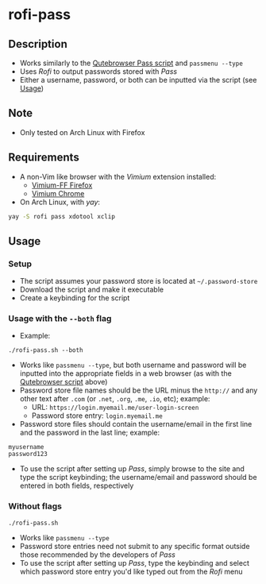 # rofi-pass

## Description
- Works similarly to the [Qutebrowser Pass script](https://github.com/qutebrowser/qutebrowser/blob/master/misc/userscripts/qute-pass) and `passmenu --type` 
- Uses *Rofi* to output passwords stored with *Pass*
- Either a username, password, or both can be inputted via the script (see [Usage](#usage))

## Note
- Only tested on Arch Linux with Firefox

## Requirements
- A non-Vim like browser with the *Vimium* extension installed:
  - [Vimium-FF Firefox](https://addons.mozilla.org/en-US/firefox/addon/vimium-ff/)
  - [Vimium Chrome](https://chrome.google.com/webstore/detail/vimium/dbepggeogbaibhgnhhndojpepiihcmeb?hl=en)
- On Arch Linux, with *yay*:
```sh
yay -S rofi pass xdotool xclip
```

## Usage
### Setup
- The script assumes your password store is located at `~/.password-store`
- Download the script and make it executable
- Create a keybinding for the script
### Usage with the `--both` flag
- Example:
```
./rofi-pass.sh --both
```
- Works like `passmenu --type`, but both username and password will be inputted into the appropriate fields in a web browser (as with the [Qutebrowser script](#description) above)
- Password store file names should be the URL minus the `http://` and any other text after `.com` (or `.net`, `.org`, `.me`, `.io`, etc); example:
  - URL: `https://login.myemail.me/user-login-screen`
  - Password store entry: `login.myemail.me`
- Password store files should contain the username/email in the first line and the password in the last line; example:
```
myusername
password123
```
- To use the script after setting up *Pass*, simply browse to the site and type the script keybinding; the username/email and password should be entered in both fields, respectively
### Without flags
```
./rofi-pass.sh
```
- Works like `passmenu --type`
- Password store entries need not submit to any specific format outside those recommended by the developers of *Pass*
- To use the script after setting up *Pass*, type the keybinding and select which password store entry you'd like typed out from the *Rofi* menu
